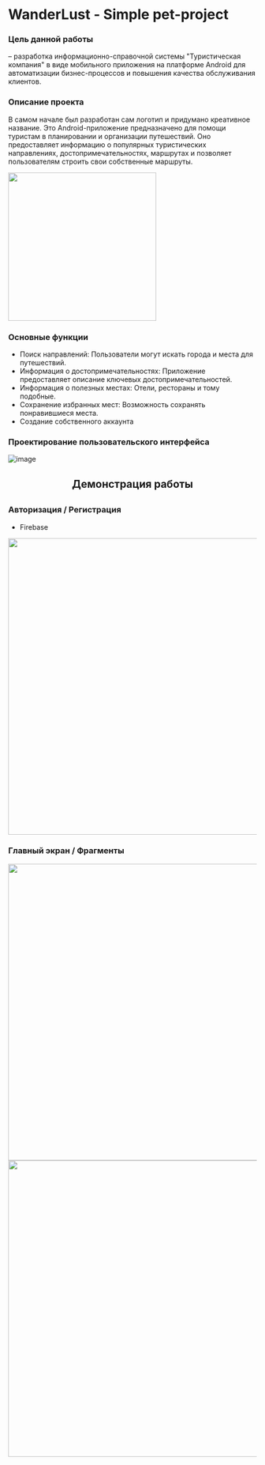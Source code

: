 # WanderLust - Simple pet-project
### Цель данной работы 
– разработка информационно-справочной системы
"Туристическая компания" в виде мобильного приложения на платформе
Android для автоматизации бизнес-процессов и повышения качества
обслуживания клиентов.
### Описание проекта
В самом начале был разработан сам логотип и придумано креативное название. 
Это Android-приложение предназначено для помощи туристам в планировании и организации путешествий. Оно предоставляет информацию о популярных туристических направлениях, достопримечательностях, маршрутах и позволяет пользователям строить свои собственные маршруты.

<img src="https://github.com/user-attachments/assets/bf8c2389-ffd7-495a-ba9a-99a6e0dc930c" height="300" width="300" align="center">

### Основные функции
* Поиск направлений: Пользователи могут искать города и места для путешествий.
* Информация о достопримечательностях: Приложение предоставляет описание ключевых достопримечательностей.
* Информация о полезных местах: Отели, рестораны и тому подобные.
* Сохранение избранных мест: Возможность сохранять понравившиеся места.
* Создание собственного аккаунта
  
### Проектирование пользовательского интерфейса
![image](https://github.com/user-attachments/assets/41103ef4-485b-4e80-ae9a-59a709b94df8)

<h2 align="center"> Демонстрация работы <h2>

### Авторизация / Регистрация
- Firebase
<img src="https://github.com/user-attachments/assets/b43e83ca-1d8e-44ca-9526-9a0cce7bd1c2" height="600" width="600" align="center">

### Главный экран / Фрагменты
<img src="https://github.com/user-attachments/assets/ea30c996-a1b3-4972-8282-7d46dc4d96cf" height="600" width="600" >

<img src="https://github.com/user-attachments/assets/bc323e1b-7e1e-4422-8129-3a5be6d7f83c" height="600" width="600" >


